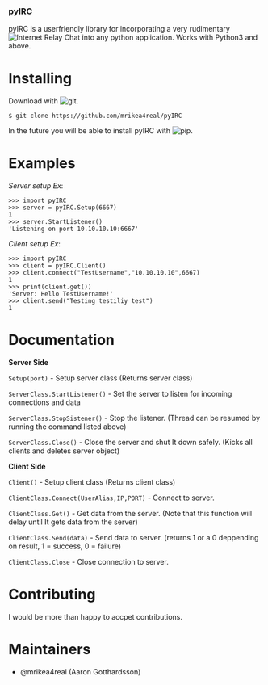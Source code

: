 ### pyIRC
pyIRC is a userfriendly library for incorporating a very rudimentary ![Internet Relay Chat](https://sv.wikipedia.org/wiki/Internet_Relay_Chat) into any python application. Works with Python3 and above. 

# Installing
Download with ![git](https://git-scm.com/).

```$ git clone https://github.com/mrikea4real/pyIRC```

In the future you will be able to install pyIRC with ![pip](https://pip.pypa.io/en/stable/).

# Examples

_Server setup Ex_:
```
>>> import pyIRC
>>> server = pyIRC.Setup(6667)
1
>>> server.StartListener()
'Listening on port 10.10.10.10:6667'
```
_Client setup Ex_:
```
>>> import pyIRC
>>> client = pyIRC.Client()
>>> client.connect("TestUsername","10.10.10.10",6667)
1
>>> print(client.get())
'Server: Hello TestUsername!'
>>> client.send("Testing testiliy test")
1
```

# Documentation
__Server Side__

```Setup(port)``` - Setup server class (Returns server class)

```ServerClass.StartListener()``` - Set the server to listen for incoming connections and data

```ServerClass.StopSistener()``` - Stop the listener. (Thread can be resumed by running the command listed above)

```ServerClass.Close()``` - Close the server and shut It down safely. (Kicks all clients and deletes server object)


__Client Side__

```Client()``` - Setup client class (Returns client class)

```ClientClass.Connect(UserAlias,IP,PORT)``` - Connect to server.

```ClientClass.Get()``` - Get data from the server. (Note that this function will delay until It gets data from the server)

```ClientClass.Send(data)``` - Send data to server. (returns 1 or a 0 deppending on result, 1 = success, 0 = failure)

```ClientClass.Close``` - Close connection to server.

# Contributing
I would be more than happy to accpet contributions.

# Maintainers
* @mrikea4real (Aaron Gotthardsson)
